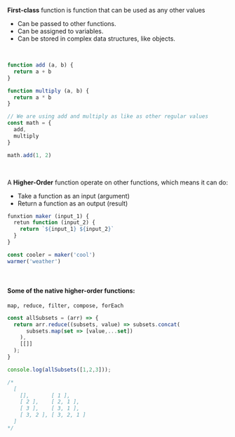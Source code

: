 
**First-class** function is function that can be used as any other values
- Can be passed to other functions.
- Can be assigned to variables.
- Can be stored in complex data structures, like objects.
<br>

```js
function add (a, b) {
  return a + b
}

function multiply (a, b) {
  return a * b
}

// We are using add and multiply as like as other regular values
const math = {
  add,
  multiply
}

math.add(1, 2)
```
<br>



A **Higher-Order** function operate on other functions, which means it can do:
- Take a function as an input (argument)
- Return a function as an output (result)


```js
funxtion maker (input_1) {
  retun function (input_2) {
    return `${input_1} ${input_2}`
  }
}

const cooler = maker('cool')
warmer('weather')
```
<br>

#### Some of the native higher-order functions:

    map, reduce, filter, compose, forEach

```js
const allSubsets = (arr) => {
  return arr.reduce((subsets, value) => subsets.concat(
      subsets.map(set => [value,...set])
    ),
    [[]]
  );
}

console.log(allSubsets([1,2,3]));

/*
  [
    [],       [ 1 ],
    [ 2 ],    [ 2, 1 ],
    [ 3 ],    [ 3, 1 ],
    [ 3, 2 ], [ 3, 2, 1 ]
  ]
*/
```
